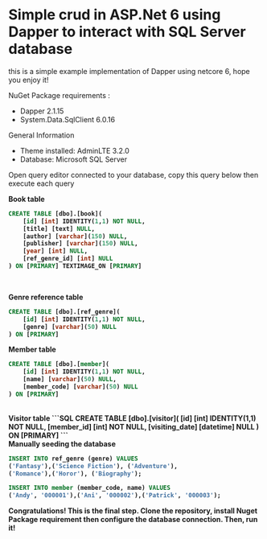 ﻿# Simple crud in ASP.Net 6 using Dapper to interact with SQL Server database
<p>this is a simple example implementation of Dapper using netcore 6, hope you enjoy it!</p>
<p>NuGet Package requirements :</p>
<ul>
  <li>Dapper 2.1.15</li>
  <li>System.Data.SqlClient 6.0.16</li>
</ul>

<p>General Information</p>
<ul>
  <li>Theme installed: AdminLTE 3.2.0</li>
  <li>Database: Microsoft SQL Server</li>
</ul>

<p>Open query editor connected to your database, copy this query below then execute each query</p>
<b>Book table<b>
	
```SQL
CREATE TABLE [dbo].[book](
	[id] [int] IDENTITY(1,1) NOT NULL,
	[title] [text] NULL,
	[author] [varchar](150) NULL,
	[publisher] [varchar](150) NULL,
	[year] [int] NULL,
	[ref_genre_id] [int] NULL
) ON [PRIMARY] TEXTIMAGE_ON [PRIMARY]
```
<br>

<b>Genre reference table</b>
```SQL
CREATE TABLE [dbo].[ref_genre](
	[id] [int] IDENTITY(1,1) NOT NULL,
	[genre] [varchar](50) NULL
) ON [PRIMARY]
```
<b>Member table</b>
```SQL
CREATE TABLE [dbo].[member](
	[id] [int] IDENTITY(1,1) NOT NULL,
	[name] [varchar](50) NULL,
	[member_code] [varchar](50) NULL
) ON [PRIMARY]
```
<br>
<b>Visitor table</b>
```SQL
CREATE TABLE [dbo].[visitor](
	[id] [int] IDENTITY(1,1) NOT NULL,
	[member_id] [int] NOT NULL,
	[visiting_date] [datetime] NULL
) ON [PRIMARY]
```
<br>
<b>Manually seeding the database</b>

```SQL
INSERT INTO ref_genre (genre) VALUES
('Fantasy'),('Science Fiction'), ('Adventure'),
('Romance'),('Horor'), ('Biography');

INSERT INTO member (member_code, name) VALUES
('Andy', '000001'),('Ani', '000002'),('Patrick', '000003');
```
<p>Congratulations! This is the final step. Clone the repository, install Nuget Package requirement then configure the database connection. Then, run it!</p>
